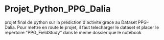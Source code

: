 # Projet_Python_PPG_Dalia
projet final de python sur la prédiction d'activité grace au Dataset PPG-Dalia.
Pour mettre en route le projet, il faut telecharger le dataset et placer le repertoire "PPG_FieldStudy" dans le meme dossier que le notebook 

